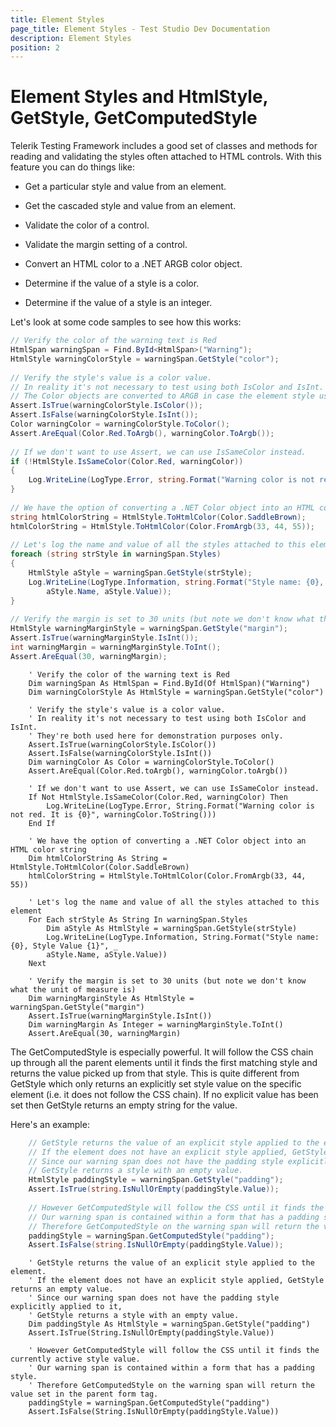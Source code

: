 ```yaml
---
title: Element Styles
page_title: Element Styles - Test Studio Dev Documentation
description: Element Styles
position: 2
---
```

# Element Styles and HtmlStyle, GetStyle, GetComputedStyle

Telerik Testing Framework includes a good set of classes and methods for reading and validating the styles often attached to HTML controls. With this feature you can do things like:

* Get a particular style and value from an element.

* Get the cascaded style and value from an element.

* Validate the color of a control.

* Validate the margin setting of a control.

* Convert an HTML color to a .NET ARGB color object.

* Determine if the value of a style is a color.

* Determine if the value of a style is an integer.
 
Let's look at some code samples to see how this works:


````C#      
// Verify the color of the warning text is Red
HtmlSpan warningSpan = Find.ById<HtmlSpan>("Warning");
HtmlStyle warningColorStyle = warningSpan.GetStyle("color");
  
// Verify the style's value is a color value.
// In reality it's not necessary to test using both IsColor and IsInt.
// The Color objects are converted to ARGB in case the element style uses an RGB triplet or hexadecimal format.
Assert.IsTrue(warningColorStyle.IsColor());
Assert.IsFalse(warningColorStyle.IsInt());
Color warningColor = warningColorStyle.ToColor();
Assert.AreEqual(Color.Red.ToArgb(), warningColor.ToArgb());
  
// If we don't want to use Assert, we can use IsSameColor instead.
if (!HtmlStyle.IsSameColor(Color.Red, warningColor))
{
    Log.WriteLine(LogType.Error, string.Format("Warning color is not red. It is {0}", warningColor.ToString()));
}
  
// We have the option of converting a .NET Color object into an HTML color string
string htmlColorString = HtmlStyle.ToHtmlColor(Color.SaddleBrown);
htmlColorString = HtmlStyle.ToHtmlColor(Color.FromArgb(33, 44, 55));
  
// Let's log the name and value of all the styles attached to this element
foreach (string strStyle in warningSpan.Styles)
{
    HtmlStyle aStyle = warningSpan.GetStyle(strStyle);
    Log.WriteLine(LogType.Information, string.Format("Style name: {0}, Style Value {1}",
        aStyle.Name, aStyle.Value));
}
  
// Verify the margin is set to 30 units (but note we don't know what the unit of measure is)
HtmlStyle warningMarginStyle = warningSpan.GetStyle("margin");
Assert.IsTrue(warningMarginStyle.IsInt());
int warningMargin = warningMarginStyle.ToInt();
Assert.AreEqual(30, warningMargin);
````
 


````VB        
    ' Verify the color of the warning text is Red
    Dim warningSpan As HtmlSpan = Find.ById(Of HtmlSpan)("Warning")
    Dim warningColorStyle As HtmlStyle = warningSpan.GetStyle("color")
    
    ' Verify the style's value is a color value.
    ' In reality it's not necessary to test using both IsColor and IsInt.
    ' They're both used here for demonstration purposes only.
    Assert.IsTrue(warningColorStyle.IsColor())
    Assert.IsFalse(warningColorStyle.IsInt())
    Dim warningColor As Color = warningColorStyle.ToColor()
    Assert.AreEqual(Color.Red.toArgb(), warningColor.toArgb())
    
    ' If we don't want to use Assert, we can use IsSameColor instead.
    If Not HtmlStyle.IsSameColor(Color.Red, warningColor) Then
        Log.WriteLine(LogType.Error, String.Format("Warning color is not red. It is {0}", warningColor.ToString()))
    End If
    
    ' We have the option of converting a .NET Color object into an HTML color string
    Dim htmlColorString As String = HtmlStyle.ToHtmlColor(Color.SaddleBrown)
    htmlColorString = HtmlStyle.ToHtmlColor(Color.FromArgb(33, 44, 55))
    
    ' Let's log the name and value of all the styles attached to this element
    For Each strStyle As String In warningSpan.Styles
        Dim aStyle As HtmlStyle = warningSpan.GetStyle(strStyle)
        Log.WriteLine(LogType.Information, String.Format("Style name: {0}, Style Value {1}", _
        aStyle.Name, aStyle.Value))
    Next
    
    ' Verify the margin is set to 30 units (but note we don't know what the unit of measure is)
    Dim warningMarginStyle As HtmlStyle = warningSpan.GetStyle("margin")
    Assert.IsTrue(warningMarginStyle.IsInt())
    Dim warningMargin As Integer = warningMarginStyle.ToInt()
    Assert.AreEqual(30, warningMargin)
````

The GetComputedStyle is especially powerful. It will follow the CSS chain up through all the parent elements until it finds the first matching style and returns the value picked up from that style. This is quite different from GetStyle which only returns an explicitly set style value on the specific element (i.e. it does not follow the CSS chain). If no explicit value has been set then GetStyle returns an empty string for the value. 

Here's an example:


````C#        
    // GetStyle returns the value of an explicit style applied to the element.
    // If the element does not have an explicit style applied, GetStyle returns an empty value.
    // Since our warning span does not have the padding style explicitly applied to it,
    // GetStyle returns a style with an empty value.
    HtmlStyle paddingStyle = warningSpan.GetStyle("padding");
    Assert.IsTrue(string.IsNullOrEmpty(paddingStyle.Value));
    
    // However GetComputedStyle will follow the CSS until it finds the currently active style value.
    // Our warning span is contained within a form that has a padding style.
    // Therefore GetComputedStyle on the warning span will return the value set in the parent form tag.
    paddingStyle = warningSpan.GetComputedStyle("padding");
    Assert.IsFalse(string.IsNullOrEmpty(paddingStyle.Value));
````


````VB        
    ' GetStyle returns the value of an explicit style applied to the element.
    ' If the element does not have an explicit style applied, GetStyle returns an empty value.
    ' Since our warning span does not have the padding style explicitly applied to it,
    ' GetStyle returns a style with an empty value.
    Dim paddingStyle As HtmlStyle = warningSpan.GetStyle("padding")
    Assert.IsTrue(String.IsNullOrEmpty(paddingStyle.Value))
    
    ' However GetComputedStyle will follow the CSS until it finds the currently active style value.
    ' Our warning span is contained within a form that has a padding style.
    ' Therefore GetComputedStyle on the warning span will return the value set in the parent form tag.
    paddingStyle = warningSpan.GetComputedStyle("padding")
    Assert.IsFalse(String.IsNullOrEmpty(paddingStyle.Value))
````